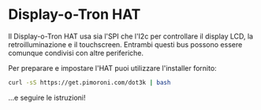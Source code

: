<!--
---
name: Display-o-Tron HAT
class: board
type: Tutti
formfactor: HAT
manufacturer: Pimoroni
description: Un LCD da 3 righe di caratteri, RGB retroilluminato a 6 zone con 6 bottoni touch
url: https://shop.pimoroni.com/products/display-o-tron-hat
github: https://github.com/pimoroni/displayotron
buy: https://shop.pimoroni.com/products/display-o-tron-hat
image: 'display-o-tron-hat.png'
pincount: 40
eeprom: yes
power:
  '1':
  '2':
ground:
  '6':
pin:
  '3':
    mode: i2c
  '5':
    mode: i2c
  '22':
    name: LCD CMD/DATA
    mode: output
    active: high
  '19':
    mode: spi
  '22':
    name: LCD Register Select
    mode: output
  '23':
    mode: spi
  '24':
    name: LCD Chip Select
    mode: chipselect
    active: high
  '32':
    name: LCD Reset
    mode: output
    active: low
-->
# Display-o-Tron HAT

Il Display-o-Tron HAT usa sia l'SPI che l'I2c per controllare il display LCD, la retroilluminazione e il touchscreen. 
Entrambi questi bus possono essere comunque condivisi con altre periferiche.

Per preparare e impostare l'HAT puoi utilizzare l'installer fornito:

```bash
curl -sS https://get.pimoroni.com/dot3k | bash
```

&hellip;e seguire le istruzioni!
